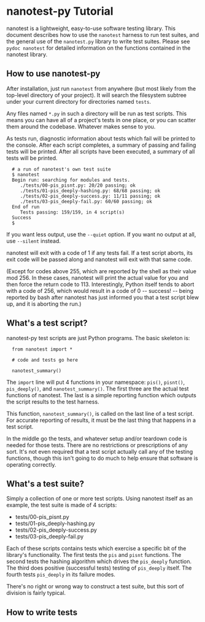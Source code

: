 nanotest-py Tutorial
====================

nanotest is a lightweight, easy-to-use software testing library. This
document describes how to use the `nanotest` harness to run test
suites, and the general use of the `nanotest.py` library to write test
suites. Please see `pydoc nanotest` for detailed information on the
functions contained in the nanotest library.


How to use nanotest-py
----------------------

After installation, just run `nanotest` from anywhere (but most likely
from the top-level directory of your project). It will search the
filesystem subtree under your current directory for directories named
`tests`.

Any files named `*.py` in such a directory will be run as test
scripts. This means you can have all of a project's tests in one
place, or you can scatter them around the codebase. Whatever makes
sense to you.

As tests run, diagnostic information about tests which fail will be
printed to the console. After each script completes, a summary of
passing and failing tests will be printed. After all scripts have been
executed, a summary of all tests will be printed.

```
  # a run of nanotest's own test suite
  $ nanotest
  Begin run: searching for modules and tests.
     ./tests/00-pis_pisnt.py: 20/20 passing; ok
     ./tests/01-pis_deeply-hashing.py: 68/68 passing; ok
     ./tests/02-pis_deeply-success.py: 11/11 passing; ok
     ./tests/03-pis_deeply-fail.py: 60/60 passing; ok
  End of run
     Tests passing: 159/159, in 4 script(s)
  Success
  $
```

If you want less output, use the `--quiet` option. If you want no
output at all, use `--silent` instead.

nanotest will exit with a code of 1 if any tests fail. If a test
script aborts, its exit code will be passed along and nanotest will
exit with that same code.

(Except for codes above 255, which are reported by the shell as their
value mod 256. In these cases, nanotest will print the actual value
for you and then force the return code to 113. Interestingly, Python
itself tends to abort with a code of 256, which would result in a code
of 0 -- success! -- being reported by bash after nanotest has just
informed you that a test script blew up, and it is aborting the run.)


What's a test script?
---------------------

nanotest-py test scripts are just Python programs. The basic skeleton
is:

```
  from nanotest import *

  # code and tests go here

  nanotest_summary()
```

The `import` line will put 4 functions in your namespace: `pis()`,
`pisnt()`, `pis_deeply()`, and `nanotest_summary()`. The first three
are the actual test functions of nanotest. The last is a simple
reporting function which outputs the script results to the test
harness.

This function, `nanotest_summary()`, is called on the last line of a
test script. For accurate reporting of results, it must be the last
thing that happens in a test script.

In the middle go the tests, and whatever setup and/or teardown code is
needed for those tests. There are no restrictions or prescriptions of
any sort. It's not even required that a test script actually call any
of the testing functions, though this isn't going to do much to help
ensure that software is operating correctly.


What's a test suite?
--------------------

Simply a collection of one or more test scripts. Using nanotest itself
as an example, the test suite is made of 4 scripts:

* tests/00-pis_pisnt.py
* tests/01-pis_deeply-hashing.py
* tests/02-pis_deeply-success.py
* tests/03-pis_deeply-fail.py

Each of these scripts contains tests which exercise a specific bit of
the library's functionality. The first tests the `pis` and `pisnt`
functions. The second tests the hashing algorithm which drives the
`pis_deeply` function. The third does positive (successful tests)
testing of `pis_deeply` itself. The fourth tests `pis_deeply` in its
failure modes.

There's no right or wrong way to construct a test suite, but this sort
of division is fairly typical.


How to write tests
------------------

